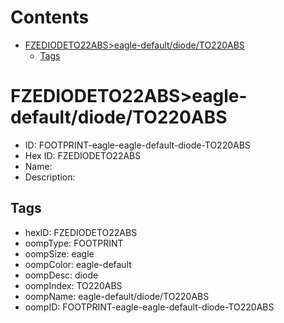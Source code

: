



Contents
========

* [FZEDIODETO22ABS>eagle-default/diode/TO220ABS](#fzediodeto22abseagle-defaultdiodeto220abs)
	* [Tags](#tags)

# FZEDIODETO22ABS>eagle-default/diode/TO220ABS

- ID: FOOTPRINT-eagle-eagle-default-diode-TO220ABS
- Hex ID: FZEDIODETO22ABS
- Name: 
- Description: 

## Tags

- hexID: FZEDIODETO22ABS
- oompType: FOOTPRINT
- oompSize: eagle
- oompColor: eagle-default
- oompDesc: diode
- oompIndex: TO220ABS
- oompName: eagle-default/diode/TO220ABS
- oompID: FOOTPRINT-eagle-eagle-default-diode-TO220ABS
